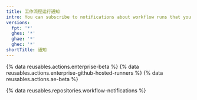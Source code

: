 ```yaml
---
title: 工作流程运行通知
intro: You can subscribe to notifications about workflow runs that you trigger.
versions:
  fpt: '*'
  ghes: '*'
  ghae: '*'
  ghec: '*'
shortTitle: 通知
---
```


{% data reusables.actions.enterprise-beta %}
{% data reusables.actions.enterprise-github-hosted-runners %}
{% data reusables.actions.ae-beta %}

{% data reusables.repositories.workflow-notifications %}
